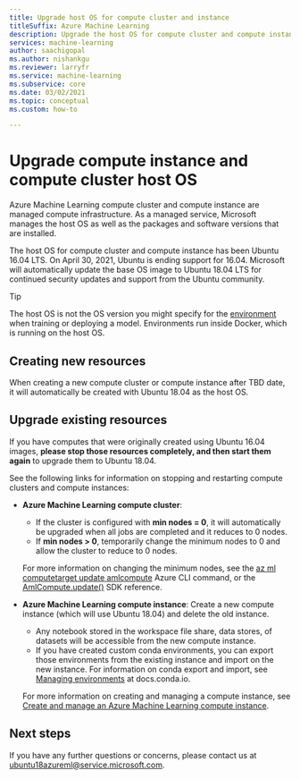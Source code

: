 ```yaml
---
title: Upgrade host OS for compute cluster and instance 
titleSuffix: Azure Machine Learning
description: Upgrade the host OS for compute cluster and compute instance from Ubuntu 16.04 LTS to 18.04 LTS.
services: machine-learning
author: saachigopal
ms.author: nishankgu
ms.reviewer: larryfr
ms.service: machine-learning
ms.subservice: core
ms.date: 03/02/2021
ms.topic: conceptual
ms.custom: how-to

---
```


# Upgrade compute instance and compute cluster host OS

Azure Machine Learning compute cluster and compute instance are managed compute infrastructure. As a managed service, Microsoft manages the host OS as well as the packages and software versions that are installed.

The host OS for compute cluster and compute instance has been Ubuntu 16.04 LTS. On April 30, 2021, Ubuntu is ending support for 16.04. Microsoft will automatically update the base OS image to Ubuntu 18.04 LTS for continued security updates and support from the Ubuntu community.

> [!TIP]
> The host OS is not the OS version you might specify for the [environment](how-to-use-environments.md) when training or deploying a model. Environments run inside Docker, which is running on the host OS.

## Creating new resources

When creating a new compute cluster or compute instance after TBD date, it will automatically be created with Ubuntu 18.04 as the host OS.

## Upgrade existing resources

If you have computes that were originally created using Ubuntu 16.04 images, __please stop those resources completely, and then start them again__ to upgrade them to Ubuntu 18.04.

See the following links for information on stopping and restarting compute clusters and compute instances:

* __Azure Machine Learning compute cluster__:

    * If the cluster is configured with __min nodes = 0__, it will automatically be upgraded when all jobs are completed and it reduces to 0 nodes.
    * If __min nodes > 0__, temporarily change the minimum nodes to 0 and allow the cluster to reduce to 0 nodes.

    For more information on changing the minimum nodes, see the [az ml computetarget update amlcompute](https://docs.microsoft.com/cli/azure/ext/azure-cli-ml/ml/computetarget/update?view=azure-cli-latest#ext_azure_cli_ml_az_ml_computetarget_update_amlcompute) Azure CLI command, or the [AmlCompute.update()](https://docs.microsoft.com/python/api/azureml-core/azureml.core.compute.amlcompute.amlcompute?view=azure-ml-py#update-min-nodes-none--max-nodes-none--idle-seconds-before-scaledown-none-) SDK reference.

* __Azure Machine Learning compute instance__: Create a new compute instance (which will use Ubuntu 18.04) and delete the old instance.

    * Any notebook stored in the workspace file share, data stores, of datasets will be accessible from the new compute instance.
    * If you have created custom conda environments, you can export those environments from the existing instance and import on the new instance. For information on conda export and import, see [Managing environments](https://docs.conda.io/projects/conda/latest/user-guide/tasks/manage-environments.html) at docs.conda.io.

    For more information on creating and managing a compute instance, see [Create and manage an Azure Machine Learning compute instance](how-to-create-manage-compute-instance.md).

## Next steps

If you have any further questions or concerns, please contact us at [ubuntu18azureml@service.microsoft.com](mailto:ubuntu18azureml@service.microsoft.com).